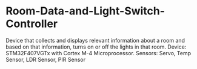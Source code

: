 # Room-Data-and-Light-Switch-Controller
Device that collects and displays relevant information about a room and based on that information, turns on or off the lights in that room.
Device: STM32F407VGTx with Cortex M-4 Microprocessor.
Sensors: Servo, Temp Sensor, LDR Sensor, PIR Sensor

